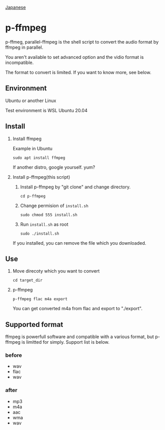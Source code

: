 [Japanese](./readme.md)
# p-ffmpeg

p-ffmeg, parallel-ffmpeg is the shell script to convert the audio format by ffmpeg in parallel.

You aren't available to set advanced option and the vidio format is incompatible.

The format to convert is limited. If you want to know more, see below.

## Environment
Ubuntu or another Linux

Test environment is WSL Ubuntu 20.04

## Install

1. Install ffmpeg

	Example in Ubuntu
	```
	sudo apt install ffmpeg
	```
	If another distro, google yourself. yum?

2. Install p-ffmpeg(this script)
	1. Install p-ffmpeg by "git clone" and change directory.
		```
		cd p-ffmpeg
		```

	2. Change permision of `install.sh`
		```
		sudo chmod 555 install.sh
		```

	3. Run `install.sh` as root
		```
		sudo ./install.sh
		```
	
	If you installed, you can remove the file which you downloaded.

## Use

1. Move direcoty which you want to convert
	```
	cd target_dir
	```

2. p-ffmpeg
	```
	p-ffmpeg flac m4a export
	```
	You can get converted m4a from flac and export to "./export".

## Supported format

ffmpeg is powerfull software and compatible with a various format, but p-ffmpeg is limitted for simply.
Support list is below.

### before
- wav
- flac
- wav

### after
- mp3
- m4a
- aac
- wma
- wav


